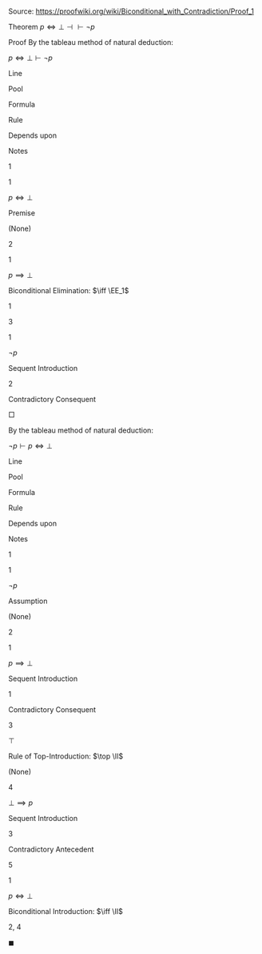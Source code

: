 # 

Source: https://proofwiki.org/wiki/Biconditional_with_Contradiction/Proof_1

Theorem
$p \iff \bot \dashv \vdash \neg p$


Proof
By the tableau method of natural deduction:


$p \iff \bot \vdash \neg p$


Line


Pool

Formula

Rule

Depends upon

Notes


1


1

$p \iff \bot$

Premise

(None)




2


1

$p \implies \bot$

Biconditional Elimination: $\iff \EE_1$

1




3


1

$\neg p$

Sequent Introduction

2

Contradictory Consequent

$\Box$

By the tableau method of natural deduction:


$\neg p \vdash p \iff \bot$


Line


Pool

Formula

Rule

Depends upon

Notes


1


1

$\neg p$

Assumption

(None)




2


1

$p \implies \bot$

Sequent Introduction

1

Contradictory Consequent


3




$\top$

Rule of Top-Introduction: $\top \II$

(None)




4




$\bot \implies p$

Sequent Introduction

3

Contradictory Antecedent


5


1

$p \iff \bot$

Biconditional Introduction: $\iff \II$

2, 4



$\blacksquare$





